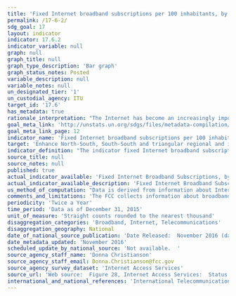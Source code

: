 ```yaml
---
title: 'Fixed Internet broadband subscriptions per 100 inhabitants, by speed'
permalink: /17-6-2/
sdg_goal: 17
layout: indicator
indicator: 17.6.2
indicator_variable: null
graph: null
graph_title: null
graph_type_description: 'Bar graph'
graph_status_notes: Posted
variable_description: null
variable_notes: null
un_designated_tier: '1'
un_custodial_agency: ITU
target_id: '17.6'
has_metadata: true
rationale_interpretation: "The Internet has become an increasingly important tool to provide access to information, and can help foster and enhance regional and international cooperation on, and access to, science, technology and innovations, and enhance knowledge sharing. High-speed Internet access is important to ensure that Internet users have quality access to the Internet and can take advantage of the growing amount of Internet content ' including user-generated content ', services and information. \nWhile the number of fixed-broadband subscriptions has increased substantially over the last years and while service providers offer increasingly higher speeds, fixed Internet broadband can vary tremendously by speed, thus affecting the quality and functionality of Internet access. Many countries, especially in the developing world, have not only a very limited amount of fixed-broadband subscriptions, but also at very low speeds. This limitation is a barrier to the Target 17.6 and the indicator highlights the potential of the Internet (especially through high-speed access) to enhance cooperation, improve access to science, technology and innovation, and share knowledge. The indicator also highlights the importance of Internet use as a development enabler and helps to measure the digital divide, which, if not properly addressed, will aggravate inequalities in all development domains. Information on fixed broadband subscriptions by speed will contribute to the design of targeted policies to overcome those divides."
goal_meta_link: 'http://unstats.un.org/sdgs/files/metadata-compilation/Metadata-Goal-17.pdf'
goal_meta_link_page: 12
indicator_name: 'Fixed Internet broadband subscriptions per 100 inhabitants, by speed'
target: 'Enhance North-South, South-South and triangular regional and international cooperation on and access to science, technology and innovation and enhance knowledge sharing on mutually agreed terms, including through improved coordination among existing mechanisms, in particular at the United Nations level, and through a global technology facilitation mechanism.'
indicator_definition: "The indicator fixed Internet broadband subscriptions, by speed, refers to the number of fixed broadband subscriptions to the public Internet, split by advertised download speed. Fixed Internet broadband subscriptions refer to subscriptions to high-speed access to the public Internet (a TCP/IP connection), at downstream speeds equal to, or greater than, 256 kbit/s. This includes cable modem, DSL, fibre-to-the-home/building, other fixed (wired)- broadband subscriptions, satellite broadband and terrestrial fixed wireless broadband. This total is measured irrespective of the method of payment. It excludes subscriptions that have access to data communications (including the Internet) via mobile-cellular networks. It should include fixed WiMAX and any other fixed wireless technologies. It includes both residential subscriptions and subscriptions for organizations. The Internet is a worldwide public computer network. It provides access to a number of communication services including the World Wide Web and carries e-mail, news, entertainment and data files. The indicator is currently broken down by the following subscription speeds: \t256 kbit/s to less than 2 Mbit/s subscriptions: Refers to all fixed broadband Internet subscriptions with advertised downstream speeds equal to, or greater than, 256 kbit/s and less than 2 Mbit/s. \t2 Mbit/s to less than 10 Mbit/s subscriptions: Refers to all fixed -broadband Internet subscriptions with advertised downstream speeds equal to, or greater than, 2 Mbit/s and less than 10 Mbit/s. \tEqual to or above 10 Mbit/s subscriptions (4213_G10). Refers to all fixed - broadband Internet subscriptions with advertised downstream speeds equal to, or greater than, 10 Mbit/s. ITU collects data for this indicator through an annual questionnaire from national regulatory authorities or Information and Communication Technology (ICT) Ministries, who collect the data from national Internet service providers. The data can be collected by asking each Internet service provider in the country to provide the number of their fixed-broadband subscriptions by the speeds indicated. The data are then added up to obtain the country totals."
source_title: null
source_notes: null
published: true
actual_indicator_available: 'Fixed Internet Broadband Subscriptions, by speed, over 200 kbps in at least one direction'
actual_indicator_available_description: 'Fixed Internet Broadband Subscriptions, by speed, over 200 kbps in at least one direction'
us_method_of_computation: "Data is derived from information about Internet access connections in the United States as collected by Federal Communications Commission (FCC) Form 477 and published in its Internet Access Services report.  For purposes of that report, Internet broadband access connections are those in service, over 200 kilobits per second (kbps) in at least one direction, and reported to the FCC through Form 477.\nForm 477 collects information about fixed Internet access connections in service to end-user premises that are advertised to deliver information to and/or from the end user – that is, in at least one direction – at transfer rates (speeds) above 200 kilobits per second (kbps). Information is collected about the number of connections by the advertised speeds associated with each product subscribed to in the relevant geographic area (census tracts for fixed). Fixed providers report connections by the maximum advertised upload and download speeds.  Fixed connections are further categorized by the technology employed by the part of the connection that terminates at the end-user premises.\n“End users” are residential, business, institutional, or government entities who use services for their own purposes and who do not resell such services to other entities. Facilities-based providers report information about connections they provide directly to their own end-user customers and also connections that they provide to Internet Service Providers for resale to end users. For Form 477 purposes, the facilities-based provider of a fixed broadband connection is the entity that owns the portion of the physical facility (or obtains the right to use dark fiber or satellite transponder capacity as part of its own network) that terminates at the end-user premises and provisions/equips it as broadband, obtains an unbundled network element (UNE), special access line, or other leased facility that terminates at the end-user premises and provisions/equips it as broadband, or provisions/equips broadband over terrestrial wireless spectrum to the end-user premises.\nThe mutually exclusive Form 477 fixed technology categories are: asymmetric Digital Subscriber Line (aDSL), symmetric Digital Subscriber Line (sDSL), other copper wireline, cable modem, optical carrier / fiber to the end user, satellite, terrestrial fixed wireless (using licensed or unlicensed spectrum), electric power line, and all other (which is included to capture deployment of additional technologies over time). In the Form 477 data collection, aDSL-based services delivered over fiber-to-the-node architecture are reported in the aDSL category. The other wireline category comprises T1/DS1, T3/DS3, and other copper-based connections, not elsewhere categorized, that deliver Internet access service at the end-user premises. Ethernet connections delivering Internet access service are reported in the other wireline category if the connection terminates over copper and in the fiber-to-the-premises (FTTP) category if the connection terminates over fiber. Connections deployed over hybrid fiber-coax (HFC) architecture are reported in the cable modem category. Wireless ISPs (WISPs) and satellite network operators report in the fixed wireless category.\nInternet Access Services reports:   https://www.fcc.gov/reports-research/reports/internet-access-services-reports/internet-access-services-reports"
comments_and_limitations: 'The FCC collects information about broadband Internet access subscriptions in service that have downstream bandwidths exceeding 200 kbps, rather than 256 kbps.  Also, consistent with differences between the North American and European digital hierarchies, the first natural breakpoint in downstream bandwidth in the U.S. data is 1.5 Mbps (that is DS-1) rather than 2 Mbps'
periodicity: 'Twice a Year'
time_period: 'Data as of December 31, 2015'
unit_of_measure: 'Straight counts rounded to the nearest thousand'
disaggregation_categories: 'Broadband, Internet, Telecommunications'
disaggregation_geography: National
date_of_national_source_publication: 'Date Released:  November 2016 (data as of December 31, 2015)'
date_metadata_updated: 'November 2016'
scheduled_update_by_national_source: 'Not available.  '
source_agency_staff_name: 'Donna Christianson'
source_agency_staff_email: Donna.Christianson@fcc.gov
source_agency_survey_dataset: 'Internet Access Services'
source_url: 'Web source:  Figure 28, Internet Access Services:  Status as of December 31, 2015 (released November 2016) and Figure 28, Internet Access Services:  Status as of December 30, 2014 (released March 2016).  https://www.fcc.gov/reports-research/reports/internet-access-services-reports/internet-access-services-reports as collected by FCC Form 477 and compiled by the FCC Wireline Competition Bureau.'
international_and_national_references: 'International Telecommunication Union (ITU) World Telecommunica-tion/ICT Indicators data for indicators i4213_256to2, i4213_2to10, and i4213_G10 collected annually through two (one short and one long) questionnaires.  http://www.itu.int/en/ITU-D/Statistics/Pages/datacollection/default.aspx  FCC: Internet Access Services reports:   https://www.fcc.gov/reports-research/reports/internet-access-services-reports/internet-access-services-reports'
---
```

